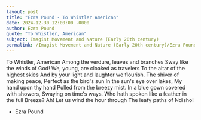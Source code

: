 ```yaml
---
layout: post
title: "Ezra Pound - To Whistler American"
date: 2024-12-30 12:00:00 -0000
author: Ezra Pound
quote: "To Whistler, American"
subject: Imagist Movement and Nature (Early 20th century)
permalink: /Imagist Movement and Nature (Early 20th century)/Ezra Pound/Ezra Pound - To Whistler American
---
```


To Whistler, American
Among the verdure, leaves and branches
Sway like the winds of God!
We, young, are cloaked as travelers
To the altar of the highest skies
And by your light and laughter we flourish.
The shiver of making peace,
Perfect as the bird's sun
In the sun's eye over lakes,
My hand upon thy hand
Pulled from the breezy mist.
In a blue gown covered with showers,
Swaying on time's ways.
Who hath spoken like a feather in the full
Breeze?
Ah! Let us wind the hour through 
The leafy paths of Ndisho!

- Ezra Pound

